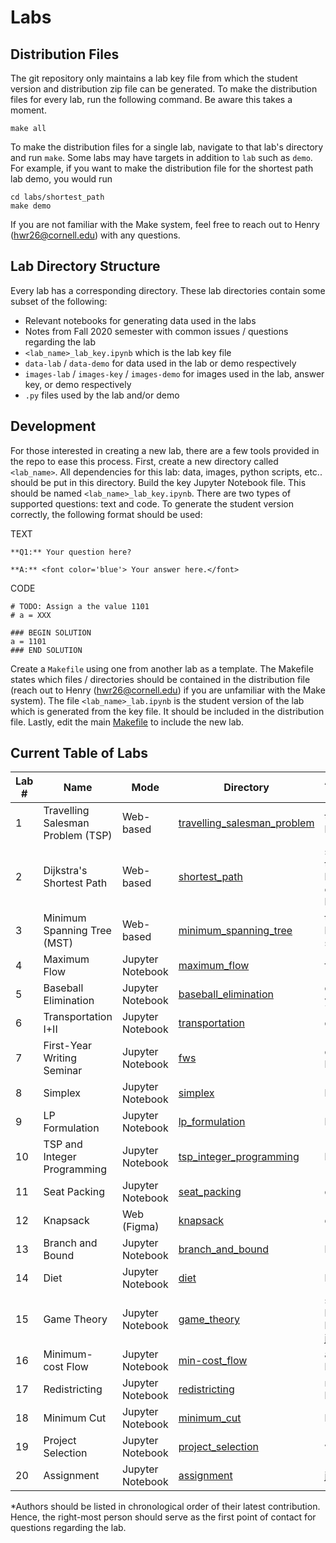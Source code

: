 # Labs

## Distribution Files

The git repository only maintains a lab key file from which the student
version and distribution zip file can be generated. To make the distribution
files for every lab, run the following command. Be aware this takes a moment.

```
make all
```

To make the distribution files for a single lab, navigate to that lab's
directory and run `make`. Some labs may have targets in addition to `lab`
such as `demo`. For example, if you want to make the distribution file for the
shortest path lab demo, you would run

```
cd labs/shortest_path
make demo
```

If you are not familiar with the Make system, feel free to reach out to Henry
(hwr26@cornell.edu) with any questions.

## Lab Directory Structure

Every lab has a corresponding directory. These lab directories contain some
subset of the following:
- Relevant notebooks for generating data used in the labs
- Notes from Fall 2020 semester with common issues / questions regarding the lab
- `<lab_name>_lab_key.ipynb` which is the lab key file
- `data-lab` / `data-demo` for data used in the lab or demo respectively
- `images-lab` / `images-key` / `images-demo` for images used in the lab, answer key, or demo respectively
- `.py` files used by the lab and/or demo

## Development

For those interested in creating a new lab, there are a few tools provided in
the repo to ease this process. First, create a new directory called
`<lab_name>`. All dependencies for this lab:
data, images, python scripts, etc.. should be put in this directory. Build the
key Jupyter Notebook file. This should be named `<lab_name>_lab_key.ipynb`.
There are two types of supported questions: text and code. To generate the
student version correctly, the following format should be used:

TEXT
```
**Q1:** Your question here?

**A:** <font color='blue'> Your answer here.</font>
```

CODE
```
# TODO: Assign a the value 1101
# a = XXX

### BEGIN SOLUTION
a = 1101
### END SOLUTION
```

Create a `Makefile` using one from another lab as a template. The Makefile
states which files / directories should be contained in the distribution file
(reach out to Henry (hwr26@cornell.edu) if you are unfamiliar with the Make
system). The file `<lab_name>_lab.ipynb` is the student version of the lab
which is generated from the key file. It should be included in the distribution
file. Lastly, edit the main [Makefile](Makefile) to include the new lab.

## Current Table of Labs

| Lab # | Name                              | Mode             | Directory                                                  | Author(s) NetID* |
|-------|-----------------------------------|------------------|------------------------------------------------------------|------------------|
| 1     | Travelling Salesman Problem (TSP) | Web-based        | [travelling_salesman_problem](travelling_salesman_problem) | tw454 + hwr26    |
| 2     | Dijkstra's Shortest Path          | Web-based        | [shortest_path](shortest_path)                             | sea78, tw454 + hwr26, ejb284 + kkg35 |
| 3     | Minimum Spanning Tree (MST)       | Web-based        | [minimum_spanning_tree](minimum_spanning_tree)             | tw454 + hwr26 + sf382 |
| 4     | Maximum Flow                      | Jupyter Notebook | [maximum_flow](maximum_flow)                               | fms9             |
| 5     | Baseball Elimination              | Jupyter Notebook | [baseball_elimination](baseball_elimination)               | qz245 + yz544    |
| 6     | Transportation I+II               | Jupyter Notebook | [transportation](transportation)                           | qz245            |
| 7     | First-Year Writing Seminar        | Jupyter Notebook | [fws](fws)                                                 | qz245 + bwc73     |
| 8     | Simplex                           | Jupyter Notebook | [simplex](simplex)                                         | hwr26            |
| 9     | LP Formulation                    | Jupyter Notebook | [lp_formulation](lp_formulation)                           | hwr26            |
| 10    | TSP and Integer Programming       | Jupyter Notebook | [tsp_integer_programming](tsp_integer_programming)         | hwr26            |
| 11    | Seat Packing                      | Jupyter Notebook | [seat_packing](seat_packing)                               | qz245            |
| 12    | Knapsack                          | Web (Figma)      | [knapsack](knapsack)                                       | qz245            |
| 13    | Branch and Bound                  | Jupyter Notebook | [branch_and_bound](branch_and_bound)                       | hwr26            |
| 14    | Diet                              | Jupyter Notebook | [diet](diet)                                               | hwr26            |
| 15    | Game Theory                       | Jupyter Notebook | [game_theory](game_theory)                                 | sea78 + hwr26 + kkg35 + jmd477 |
| 16    | Minimum-cost Flow                 | Jupyter Notebook | [min-cost_flow](min-cost_flow)                             | aaj54 + hwr26    |
| 17    | Redistricting                     | Jupyter Notebook | [redistricting](redistricting)                             | rwg97 + hwr26    |
| 18    | Minimum Cut                       | Jupyter Notebook | [minimum_cut](minimum_cut)                                 | kz226            |
| 19    | Project Selection                 | Jupyter Notebook | [project_selection](project_selection)                     | wpv6             |
| 20    | Assignment                        | Jupyter Notebook | [assignment](assignment)                                   | jmd477             |

*Authors should be listed in chronological order of their latest contribution. Hence, the right-most person should serve as the first point of contact for questions regarding the lab.
